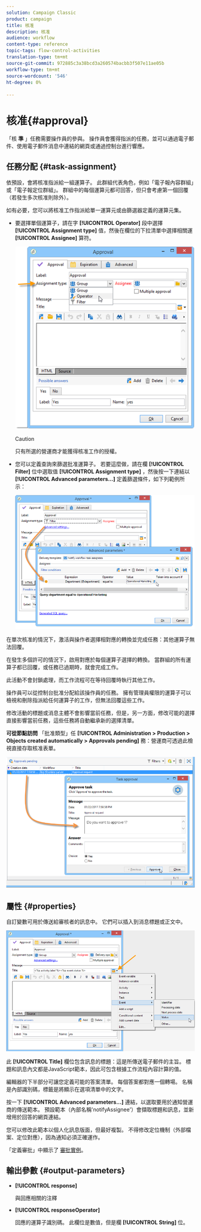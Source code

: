 ```yaml
---
solution: Campaign Classic
product: campaign
title: 核准
description: 核准
audience: workflow
content-type: reference
topic-tags: flow-control-activities
translation-type: tm+mt
source-git-commit: 972885c3a38bcd3a260574bacbb3f507e11ae05b
workflow-type: tm+mt
source-wordcount: '546'
ht-degree: 0%

---
```



# 核准{#approval}

「核 **準** 」任務需要操作員的參與。 操作員會獲得指派的任務，並可以通過電子郵件、使用電子郵件消息中連結的網頁或通過控制台進行響應。

## 任務分配 {#task-assignment}

依預設，會將核准指派給一組運算子。 此群組代表角色，例如「電子報內容群組」或「電子報定位群組」。 群組中的每個運算元都可回答，但只會考慮第一個回覆（若發生多次核准則除外）。

如有必要，您可以將核准工作指派給單一運算元或由篩選器定義的運算元集。

* 要選擇單個運算子，請在字 **[!UICONTROL Operator]** 段中選擇 **[!UICONTROL Assignment type]** 值，然後在欄位的下拉清單中選擇相關運 **[!UICONTROL Assignee]** 算符。

   ![](assets/s_advuser_validation_box_assign.png)

   >[!CAUTION]
   >
   >只有所選的營運商才能獲得核准工作的授權。

* 您可以定義查詢來篩選批准運算子。 若要這麼做，請在欄 **[!UICONTROL Filter]** 位中選取值 **[!UICONTROL Assignment type]** ，然後按一下連結以 **[!UICONTROL Advanced parameters...]** 定義篩選條件，如下列範例所示：

   ![](assets/s_advuser_validation_box_filter.png)

在單次核准的情況下，激活與操作者選擇相對應的轉換並完成任務：其他運算子無法回覆。

在發生多個許可的情況下，啟用對應於每個運算子選擇的轉換。 當群組的所有運算子都已回覆，或任務已過期時，就會完成工作。

此活動不會封鎖處理，而工作流程可在等待回覆時執行其他工作。

操作員可以從控制台批准分配給該操作員的任務。 擁有管理員權限的運算子可以檢視和刪除指派給任何運算子的工作，但無法回覆這些工作。

修改活動的標題或消息主體不會影響當前任務，但是，另一方面，修改可能的選擇直接影響當前任務，這些任務將自動繼承新的選擇清單。

**可從節點訪問** 「批准類型」任 **[!UICONTROL Administration > Production > Objects created automatically > Approvals pending]** 務：營運商可透過此檢視直接存取核准表單。

![](assets/s_advuser_validation_from_console.png)

## 屬性 {#properties}

自訂變數可用於傳送給審核者的訊息中。 它們可以插入到消息標題或正文中。

![](assets/edit_validation.png)

此 **[!UICONTROL Title]** 欄位包含訊息的標題：這是所傳送電子郵件的主旨。 標題和訊息內文都是JavaScript範本，因此可包含根據工作流程內容計算的值。

編輯器的下半部分可讓您定義可能的答案清單。 每個答案都對應一個轉場。 名稱是內部識別碼，標籤是將顯示在選項清單中的文字。

按一下 **[!UICONTROL Advanced parameters...]** 連結，以選取要用於通知營運商的傳送範本。 預設範本（內部名稱&#39;notifyAssignee&#39;）會擷取標題和訊息，並新增用於回答的網頁連結。

您可以修改此範本以個人化訊息版面，但最好複製。 不得修改定位機制（外部檔案、定位對應），因為通知必須正確運作。

「定義審批」中顯示了 [審批實例](../../workflow/using/defining-approvals.md)。

## 輸出參數 {#output-parameters}

* **[!UICONTROL response]**

   與回應相關的注釋

* **[!UICONTROL responseOperator]**

   回應的運算子識別碼。 此欄位是數值，但是欄 **[!UICONTROL String]** 位。

